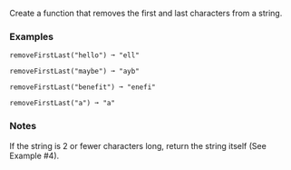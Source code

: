 Create a function that removes the first and last characters from a string.


### Examples ###
    removeFirstLast("hello") ➞ "ell"

    removeFirstLast("maybe") ➞ "ayb"

    removeFirstLast("benefit") ➞ "enefi"

    removeFirstLast("a") ➞ "a"


### Notes ###
If the string is 2 or fewer characters long, return the string itself (See Example #4).